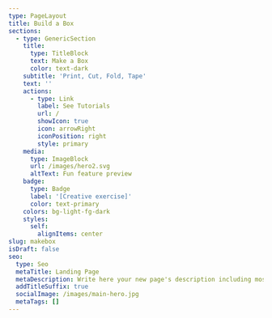 ```yaml
---
type: PageLayout
title: Build a Box
sections:
  - type: GenericSection
    title:
      type: TitleBlock
      text: Make a Box
      color: text-dark
    subtitle: 'Print, Cut, Fold, Tape'
    text: ''
    actions:
      - type: Link
        label: See Tutorials
        url: /
        showIcon: true
        icon: arrowRight
        iconPosition: right
        style: primary
    media:
      type: ImageBlock
      url: /images/hero2.svg
      altText: Fun feature preview
    badge:
      type: Badge
      label: '[Creative exercise]'
      color: text-primary
    colors: bg-light-fg-dark
    styles:
      self:
        alignItems: center
slug: makebox
isDraft: false
seo:
  type: Seo
  metaTitle: Landing Page
  metaDescription: Write here your new page's description including most relevant keywords.
  addTitleSuffix: true
  socialImage: /images/main-hero.jpg
  metaTags: []
---
```

